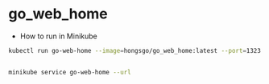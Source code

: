 # go_web_home
* How to run in Minikube
```bash
kubectl run go-web-home --image=hongsgo/go_web_home:latest --port=1323 --restart=Always


minikube service go-web-home --url
```